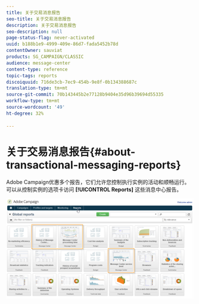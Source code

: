 ```yaml
---
title: 关于交易消息报告
seo-title: 关于交易消息报告
description: 关于交易消息报告
seo-description: null
page-status-flag: never-activated
uuid: b188b1e9-4999-409e-86d7-fada5452b78d
contentOwner: sauviat
products: SG_CAMPAIGN/CLASSIC
audience: message-center
content-type: reference
topic-tags: reports
discoiquuid: 716de3cb-7ec9-454b-9e8f-0b134388687c
translation-type: tm+mt
source-git-commit: 70b143445b2e77128b9404e35d96b39694d55335
workflow-type: tm+mt
source-wordcount: '49'
ht-degree: 32%

---
```



# 关于交易消息报告{#about-transactional-messaging-reports}

Adobe Campaign优惠多个报告，它们允许您控制执行实例的活动和顺畅运行。 可以从控制实例的选项卡访问 **[!UICONTROL Reports]** 这些消息中心报告。

![](assets/messagecenter_reporting_002.png)

